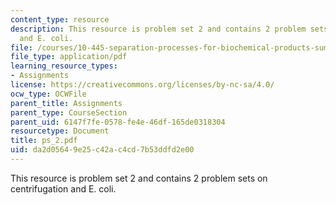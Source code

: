 ```yaml
---
content_type: resource
description: This resource is problem set 2 and contains 2 problem sets on centrifugation
  and E. coli.
file: /courses/10-445-separation-processes-for-biochemical-products-summer-2005/da2d05649e25c42ac4cd7b53ddfd2e00_ps_2.pdf
file_type: application/pdf
learning_resource_types:
- Assignments
license: https://creativecommons.org/licenses/by-nc-sa/4.0/
ocw_type: OCWFile
parent_title: Assignments
parent_type: CourseSection
parent_uid: 6147f7fe-0578-fe4e-46df-165de0318304
resourcetype: Document
title: ps_2.pdf
uid: da2d0564-9e25-c42a-c4cd-7b53ddfd2e00
---
```

This resource is problem set 2 and contains 2 problem sets on centrifugation and E. coli.